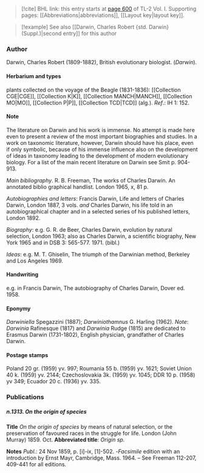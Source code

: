 > [!cite] BHL link: this entry starts at [page 600](https://www.biodiversitylibrary.org/item/103414#page/648/mode/1up) of TL-2 Vol. I.
> Supporting pages: [[Abbreviations|abbreviations]], [[Layout key|layout key]].

> [!example] See also [[Darwin, Charles Robert {std. Darwin} (Suppl.)|second entry]] for this author

### Author

Darwin, Charles Robert (1809-1882), British evolutionary biologist. (*Darwin*).

#### Herbarium and types

plants collected on the voyage of the Beagle (1831-1836): [[Collection CGE|CGE]], [[Collection K|K]], [[Collection MANCH|MANCH]], [[Collection MO|MO]], [[Collection P|P]], [[Collection TCD|TCD]] (alg.).
*Ref*.: IH 1: 152.

#### Note

The literature on Darwin and his work is immense. No attempt is made here even to present a review of the most important biographies and studies. In a work on taxonomic literature, however, Darwin should have his place, even if only symbolic, because of his immense influence also on the development of ideas in taxonomy leading to the development of modern evolutionary biology. For a list of the main recent literature on Darwin see Smit p. 904-913.

*Main bibliography*. R. B. Freeman, The works of Charles Darwin. An annotated biblio graphical handlist. London 1965, x, 81 p.

*Autobiographies and letters*: Francis Darwin, Life and letters of Charles Darwin, London 1887, 3 vols. *and* Charles Darwin, his life told in an autobiographical chapter and in a selected series of his published letters, London 1892.

*Biography*: e.g. G. R. de Beer, Charles Darwin, evolution by natural selection, London 1963; also as Charles Darwin, a scientific biography, New York 1965 and in DSB 3: 565-577. 1971. (bibl.)

*Ideas*: e.g. M. T. Ghiselin, The triumph of the Darwinian method, Berkeley and Los Angeles 1969.

#### Handwriting

e.g. in Francis Darwin, The autobiography of Charles Darwin, Dover ed. 1958.

#### Eponymy

*Darwiniella* Spegazzini (1887); *Darwiniothamnus* G. Harling (1962). *Note*: *Darwinia* Rafinesque (1817) and *Darwinia* Rudge (1815) are dedicated to Erasmus Darwin (1731-1802), English physician, grandfather of Charles Darwin.

#### Postage stamps

Poland 20 gr. (1959) yv. 997; Roumania 55 b. (1959) yv. 1621; Soviet Union 40 k. (1959) yv. 2144; Czechoslovakia 3k. (1959) yv. 1045; DDR 10 p. (1958) yv 349; Ecuador 20 c. (1936) yv. 335.

### Publications

##### n.1313. On the origin of species

**Title**
*On the origin of species* by means of natural selection, or the preservation of favoured races in the struggle for life. London (John Murray) 1859. Oct.
**Abbreviated title**: *Origin sp.*

**Notes**
*Publ*.: 24 Nov 1859, p. \[i\]-ix, \[1\]-502. -*Facsimile* edition with an introduction by Ernst Mayr, Cambridge, Mass. 1964. – See Freeman 112-207, 409-441 for all editions.

